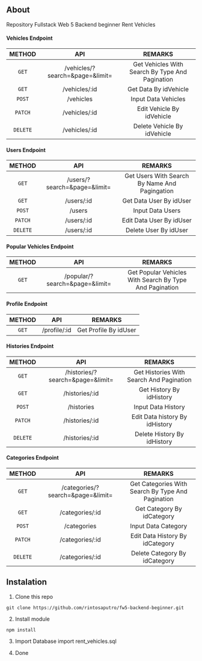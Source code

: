 ## About
Repository Fullstack Web 5 Backend beginner Rent Vehicles

#### Vehicles Endpoint
| METHOD | API | REMARKS |
| :-------------: |:-------------:|:-----------:|
| ```GET``` | /vehicles/?search=&page=&limit= | Get Vehicles With Search By Type And Pagination |
| ```GET``` | /vehicles/:id | Get Data By idVehicle |
| ```POST``` | /vehicles | Input Data Vehicles |
| ```PATCH``` | /vehicles/:id | Edit Vehicle By idVehicle |
| ```DELETE``` | /vehicles/:id | Delete Vehicle By idVehicle |

#### Users Endpoint
| METHOD | API | REMARKS |
| :-------------: |:-------------:|:-----------:|
| ```GET``` | /users/?search=&page=&limit= | Get Users With Search By Name And Pagingation |
| ```GET``` | /users/:id | Get Data User By idUser |
| ```POST``` | /users | Input Data Users |
| ```PATCH``` | /users/:id | Edit Data User By idUser |
| ```DELETE``` | /users/:id | Delete User By idUser |

#### Popular Vehicles Endpoint
| METHOD | API | REMARKS |
| :-------------: |:-------------:|:-----------:|
| ```GET``` | /popular/?search=&page=&limit= | Get Popular Vehicles With Search By Type And Pagination |

#### Profile  Endpoint
| METHOD | API | REMARKS |
| :-------------: |:-------------:|:-----------:|
| ```GET``` | /profile/:id | Get Profile By idUser |

#### Histories Endpoint
| METHOD | API | REMARKS |
| :-------------: |:-------------:|:-----------:|
| ```GET``` | /histories/?search=&page=&limit= | Get Histories With Search And Pagination |
| ```GET``` | /histories/:id | Get History By idHistory |
| ```POST``` | /histories | Input Data History |
| ```PATCH``` | /histories/:id | Edit Data history By idHistory |
| ```DELETE``` | /histories/:id | Delete History By idHistory |

#### Categories Endpoint
| METHOD | API | REMARKS |
| :-------------: |:-------------:|:-----------:|
| ```GET``` | /categories/?search=&page=&limit= | Get Categories With Search By Type And Pagination |
| ```GET``` | /categories/:id | Get Category By idCategory |
| ```POST``` | /categories | Input Data Category |
| ```PATCH``` | /categories/:id | Edit Data History By idCategory |
| ```DELETE``` | /categories/:id | Delete Category By idCategory |

## Instalation

1. Clone this repo
```
git clone https://github.com/rintosaputro/fw5-backend-beginner.git
```

2. Install module
```
npm install
```

3. Import Database
import rent_vehicles.sql

4. Done